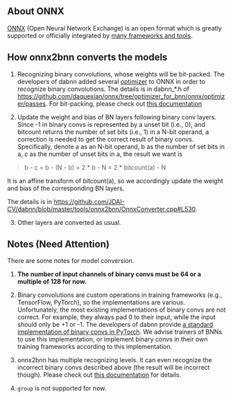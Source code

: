 ## About ONNX

[ONNX](http://onnx.ai) (Open Neural Network Exchange) is an open format which is greatly supported or officially integrated by [many frameworks and tools](http://onnx.ai/supported-tools).

## How onnx2bnn converts the models

1. Recognizing binary convolutions, whose weights will be bit-packed. The developers of dabnn added several [optimizer](https://github.com/onnx/onnx/blob/master/docs/Optimizer.md) to ONNX in order to recognize binary convolutions. The details is in dabnn_*.h of https://github.com/daquexian/onnx/tree/optimizer_for_bnn/onnx/optimizer/passes. For bit-packing, please check out [this documentation](bconv.md)

2. Update the weight and bias of BN layers following binary conv layers. Since -1 in binary convs is represented by a unset bit (i.e., 0), and bitcount returns the number of set bits (i.e., 1) in a N-bit operand, a correction is needed to get the correct result of binary convs. Specifically, denote a as an N-bit operand, b as the number of set bits in a, c as the number of unset bits in a, the result we want is

> b - c = b - (N - b) = 2 * b - N = 2 * bitcount(a) - N

It is an affine transform of bitcount(a), so we accordingly update the weight and bias of the corresponding BN layers.

The details is in https://github.com/JDAI-CV/dabnn/blob/master/tools/onnx2bnn/OnnxConverter.cpp#L530.

3. Other layers are converted as usual.

## Notes (Need Attention)

There are some notes for model conversion.

1. **The number of input channels of binary convs must be 64 or a multiple of 128 for now.**

2. Binary convolutions are custom operations in training frameworks (e.g., TensorFlow, PyTorch), so the implementations are various. Unfortunately, the most existing implementations of binary convs are not correct. For example, they always pad 0 to their input, while the input should only be +1 or -1. The developers of dabnn provide [a standard implementation of binary convs in PyTorch](https://gist.github.com/daquexian/7db1e7f1e0a92ab13ac1ad028233a9eb). We advise trainers of BNNs to use this implementation, or implement binary convs in their own training frameworks according to this implementation.

3. onnx2bnn has multiple recognizing levels. It can even recognize the incorrect binary convs described above (the result will be incorrect though). Please check out [this documentation](https://github.com/JDAI-CV/dabnn/wiki/Train,-export-and-convert-a-dabnn-model) for details.

4. `group` is not supported for now.
